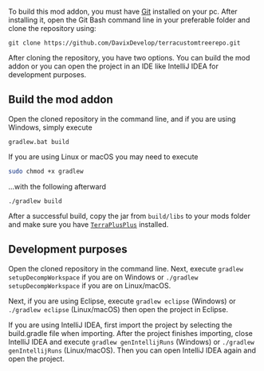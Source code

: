 To build this mod addon, you must have [Git](https://git-scm.com/) installed on your pc. After installing it, open the Git Bash command line in your preferable folder and clone the repository using:

```
git clone https://github.com/DavixDevelop/terracustomtreerepo.git
```

After cloning the repository, you have two options. You can build the mod addon or you can open the project in an IDE like IntelliJ IDEA for development purposes.

## Build the mod addon

Open the cloned repository in the command line, and if you are using Windows, simply execute
```
gradlew.bat build
```

If you are using Linux or macOS you may need to execute
```bash
sudo chmod +x gradlew
```
...with the following afterward
```
./gradlew build
```

After a successful build, copy the jar from `build/libs` to your mods folder and make sure you have [`TerraPlusPlus`](https://github.com/BuildTheEarth/terraplusplus/tree/master/docs) installed.

## Development purposes

Open the cloned repository in the command line. Next, execute `gradlew setupDecompWorkspace` if you are on Windows or `./gradlew setupDecompWorkspace` if you are on Linux/macOS.

Next, if you are using Eclipse, execute `gradlew eclipse` (Windows) or `./gradlew eclipse` (Linux/macOS) then open the project in Eclipse.

If you are using IntelliJ IDEA, first import the project by selecting the build.gradle file when importing. After the project finishes importing, close IntelliJ IDEA and execute `gradlew genIntellijRuns` (Windows) or `./gradlew genIntellijRuns` (Linux/macOS). Then you can open IntelliJ IDEA again and open the project.